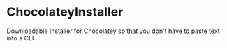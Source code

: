 # ChocolateyInstaller
Downloadable Installer for Chocolatey so that you don't have to paste text into a CLI
